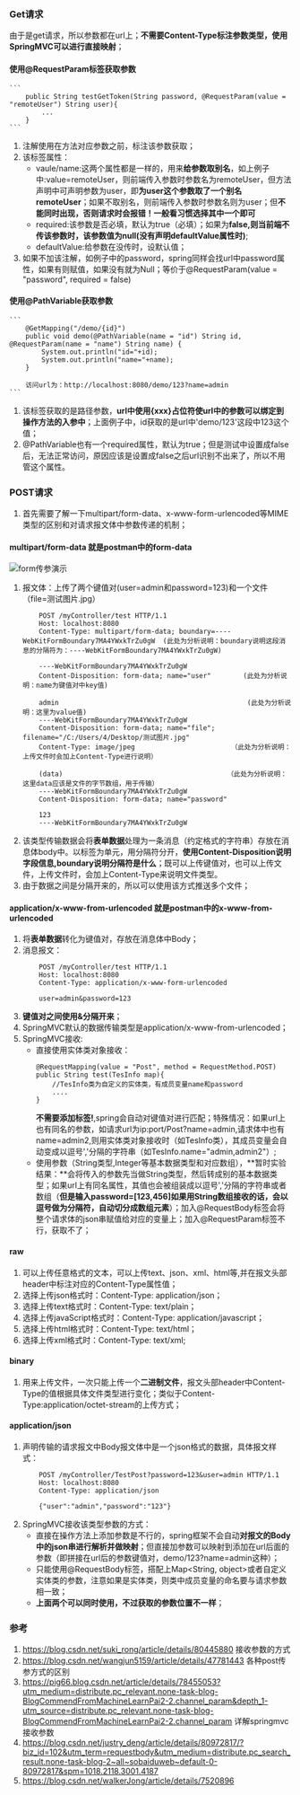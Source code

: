 ### Get请求
由于是get请求，所以参数都在url上；**不需要Content-Type标注参数类型，使用SpringMVC可以进行直接映射**；

#### 使用@RequestParam标签获取参数
    ```
        public String testGetToken(String password, @RequestParam(value = "remoteUser") String user){
            ...
        }
    ```
1. 注解使用在方法对应参数之前，标注该参数获取；
2. 该标签属性：
    * vaule/name:这两个属性都是一样的，用来**给参数取别名**，如上例子中:value=remoteUser，则前端传入参数时参数名为remoteUser，但方法声明中可声明参数为user，即**为user这个参数取了一个别名remoteUser**；如果不取别名，则前端传入参数时参数名则为user；但**不能同时出现，否则请求时会报错！一般看习惯选择其中一个即可**
    * required:该参数是否必填，默认为true（必填）；如果为**false,则当前端不传该参数时，该参数值为null(没有声明defaultValue属性时)**;
    * defaultValue:给参数在没传时，设默认值；
3. 如果不加该注解，如例子中的password，spring同样会找url中password属性，如果有则赋值，如果没有就为Null；等价于@RequestParam(value = "password", required = false)

#### 使用@PathVariable获取参数
    ```
        @GetMapping("/demo/{id}")
        public void demo(@PathVariable(name = "id") String id, @RequestParam(name = "name") String name) {
            System.out.println("id="+id);
            System.out.println("name="+name);
        }

        访问url为：http://localhost:8080/demo/123?name=admin
    ```
1. 该标签获取的是路径参数，**url中使用{xxx}占位符使url中的参数可以绑定到操作方法的入参中**；上面例子中，id获取的是url中'demo/123'这段中123这个值；
2. @PathVariable也有一个required属性，默认为true；但是测试中设置成false后，无法正常访问，原因应该是设置成false之后url识别不出来了，所以不用管这个属性。


### POST请求
1. 首先需要了解一下multipart/form-data、x-www-form-urlencoded等MIME类型的区别和对请求报文体中参数传递的机制；

#### multipart/form-data 就是postman中的form-data
![form传参演示](传参演示.png)
1. 报文体：上传了两个键值对(user=admin和password=123)和一个文件（file=测试图片.jpg）
    ```
        POST /myController/test HTTP/1.1
        Host: localhost:8080
        Content-Type: multipart/form-data; boundary=----WebKitFormBoundary7MA4YWxkTrZu0gW  (此处为分析说明：boundary说明这段消息的分隔符为：----WebKitFormBoundary7MA4YWxkTrZu0gW)

        ----WebKitFormBoundary7MA4YWxkTrZu0gW
        Content-Disposition: form-data; name="user"        (此处为分析说明：name为键值对中key值)

        admin                                               (此处为分析说明：这里为value值)
        ----WebKitFormBoundary7MA4YWxkTrZu0gW
        Content-Disposition: form-data; name="file"; filename="/C:/Users/4/Desktop/测试图片.jpg"
        Content-Type: image/jpeg                        （此处为分析说明：上传文件时会加上Content-Type进行说明）

        (data)                                         （此处为分析说明：这里data应该是文件的字节数组，用于传输）
        ----WebKitFormBoundary7MA4YWxkTrZu0gW
        Content-Disposition: form-data; name="password"

        123
        ----WebKitFormBoundary7MA4YWxkTrZu0gW
    ```
2. 该类型传输数据会将**表单数据**处理为一条消息（约定格式的字符串）存放在消息体body中。以标签为单元，用分隔符分开，**使用Content-Disposition说明字段信息,boundary说明分隔符是什么**；既可以上传键值对，也可以上传文件，上传文件时，会加上Content-Type来说明文件类型。
3. 由于数据之间是分隔开来的，所以可以使用该方式推送多个文件；

#### application/x-www-from-urlencoded 就是postman中的x-www-from-urlencoded
1. 将**表单数据**转化为键值对，存放在消息体中Body；
2. 消息报文：
    ```
        POST /myController/test HTTP/1.1
        Host: localhost:8080
        Content-Type: application/x-www-form-urlencoded

        user=admin&password=123
    ```
3. **键值对之间使用&分隔开来**；
4. SpringMVC默认的数据传输类型是application/x-www-from-urlencoded；
5. SpringMVC接收:
    * 直接使用实体类对象接收：
        ```
        @RequestMapping(value = "Post", method = RequestMethod.POST)
        public String test(TesInfo map){
            //TesInfo类为自定义的实体类，有成员变量name和password
            ....
        }
        ```
        **不需要添加标签!**,spring会自动对键值对进行匹配；特殊情况：如果url上也有同名的参数，如请求url为ip:port/Post?name=admin,请求体中也有name=admin2,则用实体类对象接收时（如TesInfo类），其成员变量会自动变成以逗号','分隔的字符串（如TesInfo.name="admin,admin2"）;
    * 使用参数（String类型,Integer等基本数据类型和对应数组），**暂时实验结果：**会将传入的参数先当做String类型，然后转成别的基本数据类型；如果url上有同名属性，其值也会被组装成以逗号','分隔的字符串或者数组（**但是输入password=[123,456]如果用String数组接收的话，会以逗号做为分隔符，自动切分成数组元素**）；加入@RequestBody标签会将整个请求体的json串赋值给对应的变量上；加入@RequestParam标签不行，获取不了；




#### raw
1. 可以上传任意格式的文本，可以上传text、json、xml、html等,并在报文头部header中标注对应的Content-Type属性值；
2. 选择上传json格式时：Content-Type: application/json；
3. 选择上传text格式时：Content-Type: text/plain；
4. 选择上传javaScript格式时：Content-Type: application/javascript；
5. 选择上传html格式时：Content-Type: text/html；
6. 选择上传xml格式时：Content-Type: text/xml;

#### binary
1. 用来上传文件，一次只能上传一个**二进制文件**，报文头部header中Content-Type的值根据具体文件类型进行变化；类似于Content-Type:application/octet-stream的上传方式；


#### application/json
1. 声明传输的请求报文中Body报文体中是一个json格式的数据，具体报文样式：
    ```
        POST /myController/TestPost?password=123&user=admin HTTP/1.1
        Host: localhost:8080
        Content-Type: application/json

        {"user":"admin","password":"123"}
    ```
2. SpringMVC接收该类型参数的方式：
    * 直接在操作方法上添加参数是不行的，spring框架不会自动**对报文的Body中的json串进行解析并做映射**；但直接加参数可以映射到添加在url后面的参数（即拼接在url后的参数键值对，demo/123?name=admin这种）；
    * 只能使用@RequestBody标签，搭配上Map<String, object>或者自定义实体类的参数，注意如果是实体类，则类中成员变量的命名要与请求参数相一致；
    * **上面两个可以同时使用，不过获取的参数位置不一样**；



### 参考
1. https://blog.csdn.net/suki_rong/article/details/80445880 接收参数的方式
2. https://blog.csdn.net/wangjun5159/article/details/47781443 各种post传参方式的区别
3. https://pig66.blog.csdn.net/article/details/78455053?utm_medium=distribute.pc_relevant.none-task-blog-BlogCommendFromMachineLearnPai2-2.channel_param&depth_1-utm_source=distribute.pc_relevant.none-task-blog-BlogCommendFromMachineLearnPai2-2.channel_param 详解springmvc接收参数
4. https://blog.csdn.net/justry_deng/article/details/80972817/?biz_id=102&utm_term=requestbody&utm_medium=distribute.pc_search_result.none-task-blog-2~all~sobaiduweb~default-0-80972817&spm=1018.2118.3001.4187
5. https://blog.csdn.net/walkerJong/article/details/7520896